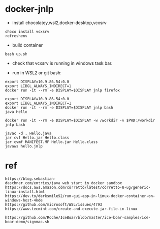 # docker-jnlp

+ install chocolatey,wsl2,docker-desktop,vcxsrv

```
choco install vcxsrv
refreshenv
```

+ build container

```
bash up.sh
```

+ check that vcxsrv is running in windows task bar.

+ run in WSL2 or git bash:
```
export DISPLAY=10.9.86.54:0.0
export LIBGL_ALWAYS_INDIRECT=1
docker run -it --rm -e DISPLAY=$DISPLAY jnlp firefox
```

```
export DISPLAY=10.9.86.54:0.0
export LIBGL_ALWAYS_INDIRECT=1
docker run -it --rm -e DISPLAY=$DISPLAY jnlp bash
java Hello

docker run -it --rm -e DISPLAY=$DISPLAY -w /workdir -v $PWD:/workdir jnlp bash

javac -d . Hello.java
jar cvf Hello.jar Hello.class
jar cvmf MANIFEST.MF Hello.jar Hello.class
javaws hello.jnlp
```




# ref

```
https://blog.sebastian-daschner.com/entries/java_web_start_in_docker_sandbox
https://docs.aws.amazon.com/corretto/latest/corretto-8-ug/generic-linux-install.html
https://dev.to/darksmile92/run-gui-app-in-linux-docker-container-on-windows-host-4kde
https://github.com/microsoft/WSL/issues/4793
https://www.tecmint.com/create-and-execute-jar-file-in-linux

https://github.com/Roche/IceBoar/blob/master/ice-boar-samples/ice-boar-demo/signmac.sh
```
